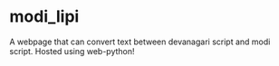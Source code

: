 # modi_lipi
A webpage that can convert text between devanagari script and modi script. Hosted using web-python!
